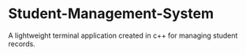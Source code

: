# Student-Management-System
A lightweight terminal application created in c++ for managing student records.
